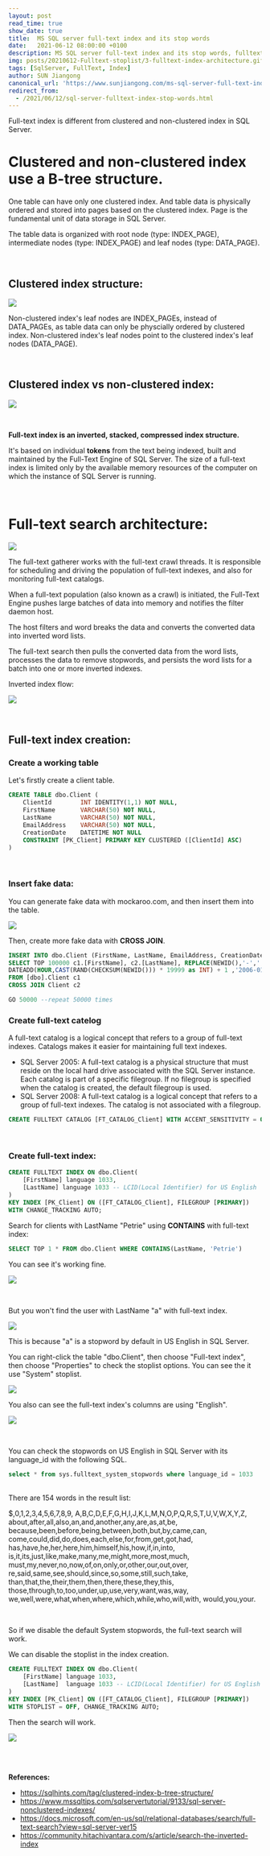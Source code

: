 ```yaml
---
layout: post
read_time: true
show_date: true
title:  MS SQL server full-text index and its stop words
date:   2021-06-12 08:00:00 +0100
description: MS SQL server full-text index and its stop words, fulltext index, Microsoft
img: posts/20210612-Fulltext-stoplist/3-fulltext-index-architecture.gif
tags: [SqlServer, FullText, Index]
author: SUN Jiangong
canonical_url: 'https://www.sunjiangong.com/ms-sql-server-full-text-index-stop-words-stop-list.html'
redirect_from:
  - /2021/06/12/sql-server-fulltext-index-stop-words.html
---
```


Full-text index is different from clustered and non-clustered index in SQL Server.

# Clustered and non-clustered index use a B-tree structure.

One table can have only one clustered index. And table data is physically ordered and stored into pages based on the clustered index. Page is the fundamental unit of data storage in SQL Server.

The table data is organized with root node (type: INDEX_PAGE), intermediate nodes (type: INDEX_PAGE) and leaf nodes (type: DATA_PAGE).

<!--more-->
<br/>

## Clustered index structure:

![](./../../../assets/img/posts/20210612-Fulltext-stoplist/1-clustered-index-structure.jpg)

Non-clustered index's leaf nodes are INDEX_PAGEs, 
instead of DATA_PAGEs, as table data can only be physcially ordered by clustered index. Non-clustered index's leaf nodes point to the clustered index's leaf nodes (DATA_PAGE).

<br/>

## Clustered index vs non-clustered index:

![](./../../../assets/img/posts/20210612-Fulltext-stoplist/2-clustered-index-vs-non-clustered-index.PNG)

<br/>

**Full-text index is an inverted, stacked, compressed index structure.**

It's based on individual **tokens** from the text being indexed, built and maintained by the Full-Text Engine of SQL Server. The size of a full-text index is limited only by the available memory resources of the computer on which the instance of SQL Server is running.

<br/>

# Full-text search architecture:

![](./../../../assets/img/posts/20210612-Fulltext-stoplist/3-fulltext-index-architecture.gif)

The full-text gatherer works with the full-text crawl threads. It is responsible for scheduling and driving the population of full-text indexes, and also for monitoring full-text catalogs.

When a full-text population (also known as a crawl) is initiated, the Full-Text Engine pushes large batches of data into memory and notifies the filter daemon host. 

The host filters and word breaks the data and converts the converted data into inverted word lists. 

The full-text search then pulls the converted data from the word lists, processes the data to remove stopwords, and persists the word lists for a batch into one or more inverted indexes.

Inverted index flow:

![](./../../../assets/img/posts/20210612-Fulltext-stoplist/9-inverted-index.jpg)

<br/>

## Full-text index creation:


### Create a working table

Let's firstly create a client table.

```sql
CREATE TABLE dbo.Client (
    ClientId		INT IDENTITY(1,1) NOT NULL,
    FirstName		VARCHAR(50) NOT NULL, 
    LastName		VARCHAR(50) NOT NULL,
    EmailAddress	VARCHAR(50) NOT NULL,
    CreationDate	DATETIME NOT NULL
    CONSTRAINT [PK_Client] PRIMARY KEY CLUSTERED ([ClientId] ASC)
)
```
<br/>

### Insert fake data:

You can generate fake data with mockaroo.com, and then insert them into the table.

![](./../../../assets/img/posts/20210612-Fulltext-stoplist/10-mockaroo.PNG)

Then, create more fake data with **CROSS JOIN**.

```sql
INSERT INTO dbo.Client (FirstName, LastName, EmailAddress, CreationDate)
SELECT TOP 100000 c1.[FirstName], c2.[LastName], REPLACE(NEWID(),'-','') + '@gmail.com',
DATEADD(HOUR,CAST(RAND(CHECKSUM(NEWID())) * 19999 as INT) + 1 ,'2006-01-01')
FROM [dbo].Client c1
CROSS JOIN Client c2

GO 50000 --repeat 50000 times
```


### Create full-text catelog 

A full-text catalog is a logical concept that refers to a group of full-text indexes. Catalogs makes it easier for maintaining full text indexes.

- SQL Server 2005: A full-text catalog is a physical structure that must reside on the local hard drive associated with the SQL Server instance. Each catalog is part of a specific filegroup. If no filegroup is specified when the catalog is created, the default filegroup is used.
- SQL Server 2008: A full-text catalog is a logical concept that refers to a group of full-text indexes. The catalog is not associated with a filegroup.

```sql
CREATE FULLTEXT CATALOG [FT_CATALOG_Client] WITH ACCENT_SENSITIVITY = OFF
```

<br/>

### Create full-text index:

```sql
CREATE FULLTEXT INDEX ON dbo.Client(
	[FirstName] language 1033,
	[LastName] language 1033 -- LCID(Local Identifier) for US English
)
KEY INDEX [PK_Client] ON ([FT_CATALOG_Client], FILEGROUP [PRIMARY])
WITH CHANGE_TRACKING AUTO;
```

Search for clients with LastName "Petrie" using **CONTAINS** with full-text index:

```sql
SELECT TOP 1 * FROM dbo.Client WHERE CONTAINS(LastName, 'Petrie')
```

You can see it's working fine.

![](./../../../assets/img/posts/20210612-Fulltext-stoplist/4-fulltext-search-contains.PNG)

<br/>

But you won't find the user with LastName "a" with full-text index.

![](./../../../assets/img/posts/20210612-Fulltext-stoplist/5-fulltext-search-contains-stopword.PNG)

This is because "a" is a stopword by default in US English in SQL Server.

You can right-click the table "dbo.Client", then choose "Full-text index", then choose "Properties" to check the stoplist options. You can see the it use "System" stoplist.

![](./../../../assets/img/posts/20210612-Fulltext-stoplist/6-fulltext-search-stoplist-option.PNG)

You also can see the full-text index's columns are using "English".

![](./../../../assets/img/posts/20210612-Fulltext-stoplist/7-fulltext-search-stoplist-option-language.PNG)

<br/>

You can check the stopwords on US English in SQL Server with its language_id with the following SQL.

```sql
select * from sys.fulltext_system_stopwords where language_id = 1033
```

<br/>
There are 154 words in the result list:

$,0,1,2,3,4,5,6,7,8,9,
A,B,C,D,E,F,G,H,I,J,K,L,M,N,O,P,Q,R,S,T,U,V,W,X,Y,Z,
about,after,all,also,an,and,another,any,are,as,at,be,
because,been,before,being,between,both,but,by,came,can,
come,could,did,do,does,each,else,for,from,get,got,had,
has,have,he,her,here,him,himself,his,how,if,in,into,
is,it,its,just,like,make,many,me,might,more,most,much,
must,my,never,no,now,of,on,only,or,other,our,out,over,
re,said,same,see,should,since,so,some,still,such,take,
than,that,the,their,them,then,there,these,they,this,
those,through,to,too,under,up,use,very,want,was,way,
we,well,were,what,when,where,which,while,who,will,with,
would,you,your.

<br/>

So if we disable the default System stopwords, the full-text search will work.

We can disable the stoplist in the index creation.

```sql
CREATE FULLTEXT INDEX ON dbo.Client(
	[FirstName] language 1033,
	[LastName]  language 1033 -- LCID(Local Identifier) for US English
)
KEY INDEX [PK_Client] ON ([FT_CATALOG_Client], FILEGROUP [PRIMARY])
WITH STOPLIST = OFF, CHANGE_TRACKING AUTO;
```

Then the search will work.

![](./../../../assets/img/posts/20210612-Fulltext-stoplist/8-fulltext-search-stoplist-disabled.PNG)


<br/>
<br/>

**References:**
- https://sqlhints.com/tag/clustered-index-b-tree-structure/
- https://www.mssqltips.com/sqlservertutorial/9133/sql-server-nonclustered-indexes/
- https://docs.microsoft.com/en-us/sql/relational-databases/search/full-text-search?view=sql-server-ver15
- https://community.hitachivantara.com/s/article/search-the-inverted-index